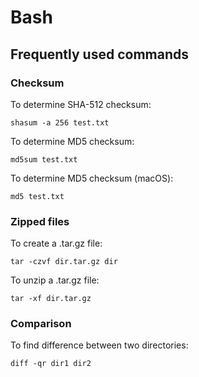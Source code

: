 # Bash

## Frequently used commands

### Checksum

To determine SHA-512 checksum:

```
shasum -a 256 test.txt
```

To determine MD5 checksum:

```
md5sum test.txt
```

To determine MD5 checksum (macOS):

```
md5 test.txt
```

### Zipped files

To create a .tar.gz file:

```
tar -czvf dir.tar.gz dir
```

To unzip a .tar.gz file:

```
tar -xf dir.tar.gz
```

### Comparison

To find difference between two directories:

```
diff -qr dir1 dir2
```
